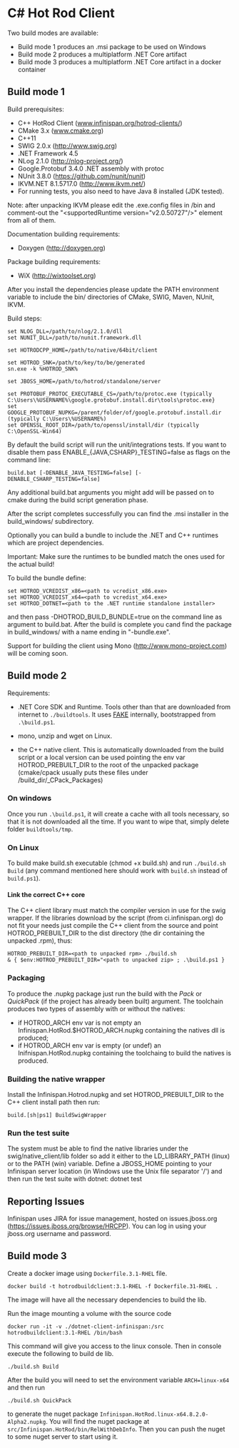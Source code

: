 # C# Hot Rod Client #

Two build modes are available:

* Build mode 1 produces an .msi package to be used on Windows
* Build mode 2 produces a multiplatform .NET Core artifact
* Build mode 3 produces a multiplatform .NET Core artifact in a docker container

## Build mode 1
Build prerequisites:

* C++ HotRod Client (www.infinispan.org/hotrod-clients/)
* CMake 3.x (www.cmake.org)
* C++11
* SWIG 2.0.x (http://www.swig.org)
* .NET Framework 4.5
* NLog 2.1.0 (http://nlog-project.org/)
* Google.Protobuf 3.4.0 .NET assembly with protoc
* NUnit 3.8.0 (https://github.com/nunit/nunit)
* IKVM.NET 8.1.5717.0 (http://www.ikvm.net/)
* For running tests, you also need to have Java 8 installed (JDK tested).

Note: after unpacking IKVM please edit the .exe.config files in <ikvm-root>/bin
and comment-out the "\<supportedRuntime version="v2.0.50727"/\>" element from all
of them.

Documentation building requirements:
* Doxygen (http://doxygen.org)

Package building requirements:
* WiX (http://wixtoolset.org)

After you install the dependencies please update the PATH environment
variable to include the bin/ directories of CMake, SWIG, Maven, NUnit, IKVM.

Build steps:

    set NLOG_DLL=/path/to/nlog/2.1.0/dll
    set NUNIT_DLL=/path/to/nunit.framework.dll
    
    set HOTRODCPP_HOME=/path/to/native/64bit/client
    
    set HOTROD_SNK=/path/to/key/to/be/generated
    sn.exe -k %HOTROD_SNK%

    set JBOSS_HOME=/path/to/hotrod/standalone/server
    
    set PROTOBUF_PROTOC_EXECUTABLE_CS=/path/to/protoc.exe (typically C:\Users\%USERNAME%\google.grotobuf.install.dir\tools\protoc.exe}
    set GOOGLE_PROTOBUF_NUPKG=/parent/folder/of/google.protobuf.install.dir  (typically C:\Users\%USERNAME%)
    set OPENSSL_ROOT_DIR=/path/to/openssl/install/dir (typically C:\OpenSSL-Win64)

By default the build script will run the unit/integrations tests. If
you want to disable them pass ENABLE_{JAVA,CSHARP}_TESTING=false as flags
on the command line:

    build.bat [-DENABLE_JAVA_TESTING=false] [-DENABLE_CSHARP_TESTING=false]

Any additional build.bat arguments you might add will be passed on to cmake
during the build script generation phase.

After the script completes successfully you can find the .msi installer in
the build_windows/ subdirectory.

Optionally you can build a bundle to include the .NET and C++ runtimes which are
project dependencies.

Important: Make sure the runtimes to be bundled match the ones used for the actual build!

To build the bundle define:

    set HOTROD_VCREDIST_x86=<path to vcredist_x86.exe>
    set HOTROD_VCREDIST_x64=<path to vcredist_x64.exe>
    set HOTROD_DOTNET=<path to the .NET runtime standalone installer>

and then pass -DHOTROD_BUILD_BUNDLE=true on the command line as argument to build.bat. After
the build is complete you cand find the package in build_windows/ with a name ending in
"-bundle.exe".

Support for building the client using Mono (http://www.mono-project.com) will
be coming soon.

## Build mode 2

Requirements:

* .NET Core SDK and Runtime. Tools other than that are downloaded from internet to `./buildtools`. It uses [FAKE](http://fake.build) internally, bootstrapped from `.\build.ps1`.

* mono, unzip and wget on Linux.
* the C++ native client. This is automatically downloaded from the build script or a local version can be used pointing the env var HOTROD_PREBUILT_DIR to the root of the unpacked package (cmake/cpack usually puts these files under /build_dir/_CPack_Packages)

### On windows
Once you run `.\build.ps1`, it will create a cache with all tools necessary, so that it is not downloaded all the time. If you want to wipe that, simply delete folder `buildtools/tmp`.

### On Linux
To build make build.sh executable (chmod +x build.sh) and run `./build.sh Build` (any command mentioned here should work with `build.sh` instead of `build.ps1`).

#### Link the correct C++ core
The C++ client library must match the compiler version in use for the swig wrapper. If the libraries download by the script (from ci.infinispan.org) do not fit your needs just compile the C++ client from the source and point HOTROD_PREBUILT_DIR to the dist directory (the dir containing the unpacked .rpm), thus:

    HOTROD_PREBUILT_DIR=<path to unpacked rpm> ./build.sh
    & { $env:HOTROD_PREBUILT_DIR="<path to unpacked zip> ; .\build.ps1 }

### Packaging
To produce the .nupkg package just run the build with the *Pack* or *QuickPack* (if the project has already been built) argument.
The toolchain produces two types of assembly with or without the natives:

* if HOTROD_ARCH env var is not empty an Infinispan.HotRod.$HOTROD_ARCH.nupkg containing the natives dll is produced;
* if HOTROD_ARCH env var is empty (or undef) an Inifnispan.HotRod.nupkg containing the toolchaing to build the natives is produced.


### Building the native wrapper
Install the Infinispan.Hotrod.nupkg and set HOTROD_PREBUILT_DIR to the C++ client install path then run:

    build.[sh|ps1] BuildSwigWrapper

### Run the test suite
The system must be able to find the native libraries under the swig/native_client/lib folder so add it either to the LD_LIBRARY_PATH (linux) or to the PATH (win) variable. Define a JBOSS_HOME pointing to your Infinispan server location (in Windows use the Unix file separator '/') and then run the test suite with dotnet:
	dotnet test 

## Reporting Issues ##
Infinispan uses JIRA for issue management, hosted on issues.jboss.org
(https://issues.jboss.org/browse/HRCPP). You can log in using your jboss.org
username and password.

## Build mode 3

Create a docker image using `Dockerfile.3.1-RHEL` file.
```
docker build -t hotrodbuildclient:3.1-RHEL -f Dockerfile.31-RHEL .
``` 

The image will have all the necessary dependencies to build the lib.

Run the image mounting a volume with the source code 
```
docker run -it -v ./dotnet-client-infinispan:/src hotrodbuildclient:3.1-RHEL /bin/bash
``` 
This command will give you access to the linux console. Then in console execute the following to build de lib.
```
./build.sh Build
```
After the build you will need to set the environment variable `ARCH=linux-x64` and then run 
```
./build.sh QuickPack
``` 
to generate the nuget package `Infinispan.HotRod.linux-x64.8.2.0-Alpha2.nupkg`. You will find the nuget package at `src/Infinispan.HotRod/bin/RelWithDebInfo`. Then you can push the nuget to some nuget server to start using it.


